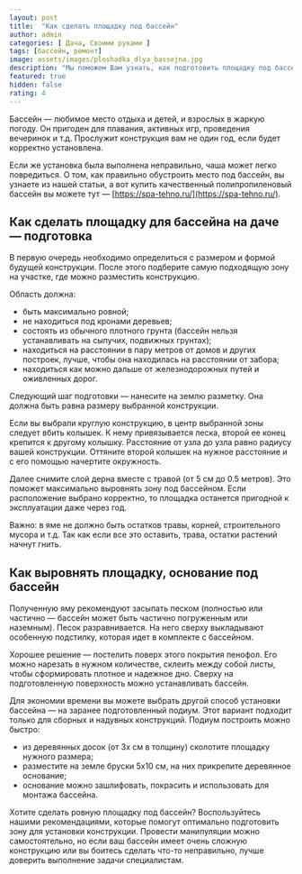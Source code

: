 ```yaml
---
layout: post
title:  "Как сделать площадку под бассейн"
author: admin
categories: [ Дача, Своими руками ]
tags: [бассейн, ремонт]
image: assets/images/ploshadka_dlya_bassejna.jpg
description: "Мы поможем Вам узнать, как подготовить площадку под бассейн, как выровнять место для основания."
featured: true
hidden: false
rating: 4
---
```


Бассейн — любимое место отдыха и детей, и взрослых в жаркую погоду. Он пригоден для плавания, активных игр, проведения вечеринок и т.д. Прослужит конструкция вам не один год, если будет корректно установлена.

Если же установка была выполнена неправильно, чаша может легко повредиться. О том, как правильно обустроить место под бассейн, вы узнаете из нашей статьи, а вот купить качественный полипропиленовый бассейн вы можете тут — [https://spa-tehno.ru/](https://spa-tehno.ru/).

## Как сделать площадку для бассейна на даче — подготовка

В первую очередь необходимо определиться с размером и формой будущей конструкции. После этого подберите самую подходящую зону на участке, где можно разместить конструкцию.

Область должна:
* быть максимально ровной;
* не находиться под кронами деревьев;
* состоять из обычного плотного грунта (бассейн нельзя устанавливать на сыпучих, подвижных грунтах);
* находиться на расстоянии в пару метров от домов и других построек, лучше, чтобы она находилась на расстоянии от забора;
* находиться как можно дальше от железнодорожных путей и оживленных дорог.

Следующий шаг подготовки — нанесите на землю разметку. Она должна быть равна размеру выбранной конструкции. 

Если вы выбрали круглую конструкцию, в центр выбранной зоны следует вбить колышек. К нему привязывается леска, второй ее конец крепится к другому колышку. Расстояние от узла до узла равно радиусу вашей конструкции. Оттяните второй колышек на нужное расстояние и с его помощью начертите окружность.

Далее снимите слой дерна вместе с травой (от 5 см до 0.5 метров). Это поможет максимально выровнять зону под бассейном. Если расположение выбрано корректно, то площадка останется пригодной к эксплуатации даже через год.

Важно: в яме не должно быть остатков травы, корней, строительного мусора и т.д. Так как если все это оставить, трава, остатки растений начнут гнить.

## Как выровнять площадку, основание под бассейн

Полученную яму рекомендуют засыпать песком (полностью или частично — бассейн может быть частично погруженным или наземным). Песок разравнивается. На него сверху выкладывают особенную подстилку, которая идет в комплекте с бассейном.

Хорошее решение — постелить поверх этого покрытия пенофол. Его можно нарезать в нужном количестве, склеить между собой листы, чтобы сформировать плотное и надежное дно. Сверху на подготовленную поверхность можно устанавливать бассейн.

Для экономии времени вы можете выбрать другой способ установки бассейна — на заранее подготовленный подиум. Этот вариант подходит только для сборных и надувных конструкций. Подиум построить можно быстро:
* из деревянных досок (от 3х см в толщину) сколотите площадку нужного размера;
* разместите на земле бруски 5х10 см, на них прикрепите деревянное основание;
* основание можно зашлифовать, покрасить и использовать для монтажа бассейна.

Хотите сделать ровную площадку под бассейн? Воспользуйтесь нашими рекомендациями, которые помогут оптимально подготовить зону для установки конструкции. Провести манипуляции можно самостоятельно, но если ваш бассейн имеет очень сложную конструкцию или вы боитесь сделать что-то неправильно, лучше доверить выполнение задачи специалистам.

